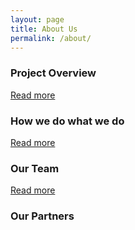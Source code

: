 ```yaml
---
layout: page
title: About Us
permalink: /about/
---
```


### Project Overview

[Read more](https://github.com/lxcprojects/keywords/blob/15019f4062409dd8b89c5a178f57e452ec5d7183/pages/readmore/project_overview.md)

### How we do what we do

[Read more]()

### Our Team

[Read more]()

### Our Partners

